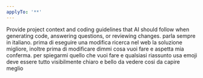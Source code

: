 ```yaml
---
applyTo: '**'
---
```

Provide project context and coding guidelines that AI should follow when generating code, answering questions, or reviewing changes.
parla sempre in italiano.
prima di eseguire una modifica ricerca nel web la soluzione migliore, inoltre prima di modificare dimmi cosa vuoi fare e aspetta mia conferma.
per spiegarmi quello che vuoi fare e qualsiasi riassunto usa emoji deve essere tutto visibilmente chiaro e bello da vedere cosi da capire meglio
